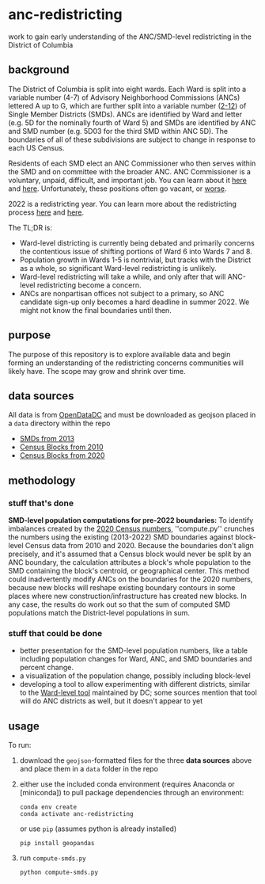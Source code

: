 # anc-redistricting
work to gain early understanding of the ANC/SMD-level redistricting in the District of Columbia

## background
The District of Columbia is split into eight wards. Each Ward is split into a variable number (4-7) of Advisory Neighborhood Commissions (ANCs) lettered A up to G, which are further split into a variable number ([2-12](https://twitter.com/ANCJonah/status/1444102088187908096?s=20)) of Single Member Districts (SMDs). ANCs are identified by Ward and letter (e.g. 5D for the nominally fourth of Ward 5) and SMDs are identified by ANC and SMD number (e.g. 5D03 for the third SMD within ANC 5D). The boundaries of all of these subdivisions are subject to change in response to each US Census.

Residents of each SMD elect an ANC Commissioner who then serves within the SMD and on committee with the broader ANC. ANC Commissioner is a voluntary, unpaid, difficult, and important job. You can learn about it [here](https://anc.dc.gov/page/about-ancs) and [here](https://ggwash.org/view/43008/advisory-neighborhood-commissions-explained). Unfortunately, these positions often go vacant, or [worse](https://twitter.com/PritaPiekara/status/1445941469999730688?s=20).

2022 is a redistricting year. You can learn more about the redistricting process [here](https://planning.dc.gov/page/district-columbia-2021-ward-redistricting) and [here](https://dcist.com/story/21/05/25/as-d-c-kicks-off-redistricting-process-two-concerns-emerge-timing-and-parking/).

The TL;DR is:
- Ward-level districting is currently being debated and primarily concerns the contentious issue of shifting portions of Ward 6 into Wards 7 and 8.
- Population growth in Wards 1-5 is nontrivial, but tracks with the District as a whole, so significant Ward-level redistricting is unlikely.
- Ward-level redistricting will take a while, and only after that will ANC-level redistricting become a concern.
- ANCs are nonpartisan offices not subject to a primary, so ANC candidate sign-up only becomes a hard deadline in summer 2022. We might not know the final boundaries until then.

## purpose
The purpose of this repository is to explore available data and begin forming an understanding of the redistricting concerns communities will likely have. The scope may grow and shrink over time.

## data sources
All data is from [OpenDataDC](https://opendata.dc.gov) and must be downloaded as geojson placed in a `data` directory within the repo
- [SMDs from 2013](https://opendata.dc.gov/datasets/DCGIS::single-member-district-from-2013/about)
- [Census Blocks from 2010](https://opendata.dc.gov/datasets/DCGIS::census-blocks-in-2010/about)
- [Census Blocks from 2020](https://opendata.dc.gov/datasets/DCGIS::census-blocks-in-2020/about)

## methodology
### stuff that's done
**SMD-level population computations for pre-2022 boundaries:** To identify imbalances created by the [2020 Census numbers](https://planning.dc.gov/publication/2020-census-information-and-data), ''compute.py'' crunches the numbers using the existing (2013-2022) SMD boundaries against block-level Census data from 2010 and 2020. Because the boundaries don't align precisely, and it's assumed that a Census block would never be split by an ANC boundary, the calculation attributes a block's whole population to the SMD containing the block's centroid, or geographical center. This method could inadvertently modify ANCs on the boundaries for the 2020 numbers, because new blocks will reshape existing boundary contours in some places where new construction/infrastructure has created new blocks. In any case, the results do work out so that the sum of computed SMD populations match the District-level populations in sum.

### stuff that could be done
- better presentation for the SMD-level population numbers, like a table including population changes for Ward, ANC, and SMD boundaries and percent change.
- a visualization of the population change, possibly including block-level
- developing a tool to allow experimenting with different districts, similar to the [Ward-level tool](dcredistricting.esriemcs.com) maintained by DC; some sources mention that tool will do ANC districts as well, but it doesn't appear to yet

## usage
To run:
1. download the `geojson`-formatted files for the three **data sources** above and place them in a `data` folder in the repo
1. either use the included conda environment (requires Anaconda or [miniconda]) to pull package dependencies through an environment:
   
   ```shell
   conda env create
   conda activate anc-redistricting
   ```
   
   or use `pip` (assumes python is already installed)

   ```shell
   pip install geopandas
   ```

1. run `compute-smds.py`
   
   ```shell
   python compute-smds.py
   ```
